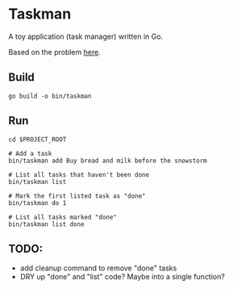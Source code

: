 # Taskman
A toy application (task manager) written in Go.

Based on the problem [here](https://github.com/gophercises/task).

## Build
```go build -o bin/taskman```

## Run
```
cd $PROJECT_ROOT

# Add a task
bin/taskman add Buy bread and milk before the snowstorm

# List all tasks that haven't been done
bin/taskman list

# Mark the first listed task as "done"
bin/taskman do 1

# List all tasks marked "done"
bin/taskman list done

```

## TODO:
- add cleanup command to remove "done" tasks
- DRY up "done" and "list" code? Maybe into a single function?
